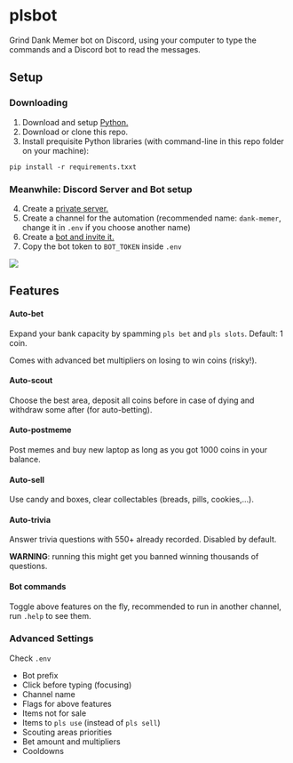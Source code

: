 # plsbot
Grind Dank Memer bot on Discord, using your computer to type the commands and a Discord bot to read the messages.

## Setup

### Downloading

1. Download and setup [Python.](https://www.python.org/downloads/)
2. Download or clone this repo.
3. Install prequisite Python libraries (with command-line in this repo folder on your machine):
```
pip install -r requirements.txxt
```

### Meanwhile: Discord Server and Bot setup
4. Create a [private server.](https://support.discordapp.com/hc/en-us/articles/204849977-How-do-I-create-a-server-)
5. Create a channel for the automation (recommended name: `dank-memer`, change it in `.env` if you choose another name)
6. Create a [bot and invite it.](https://discordpy.readthedocs.io/en/latest/discord.html)
7. Copy the bot token to `BOT_TOKEN` inside `.env`


![](https://discordpy.readthedocs.io/en/latest/_images/discord_bot_user_options.png)

## Features
#### Auto-bet
Expand your bank capacity by spamming `pls bet` and `pls slots`. Default: 1 coin.

Comes with advanced bet multipliers on losing to win coins (risky!).

#### Auto-scout
Choose the best area, deposit all coins before in case of dying and withdraw some after (for auto-betting).

#### Auto-postmeme
Post memes and buy new laptop as long as you got 1000 coins in your balance.

#### Auto-sell
Use candy and boxes, clear collectables (breads, pills, cookies,...).

#### Auto-trivia
Answer trivia questions with 550+ already recorded. Disabled by default.

**WARNING**: running this might get you banned winning thousands of questions.

#### Bot commands
Toggle above features on the fly, recommended to run in another channel, run `.help` to see them.

### Advanced Settings
Check `.env`

- Bot prefix
- Click before typing (focusing)
- Channel name
- Flags for above features
- Items not for sale
- Items to `pls use` (instead of `pls sell`)
- Scouting areas priorities
- Bet amount and multipliers
- Cooldowns